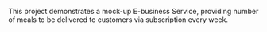 This project demonstrates a mock-up E-business Service, providing number of meals to be delivered to customers via subscription every week.
